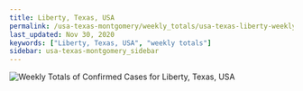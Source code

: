```yaml
---
title: Liberty, Texas, USA
permalink: /usa-texas-montgomery/weekly_totals/usa-texas-liberty-weekly_totals.html
last_updated: Nov 30, 2020
keywords: ["Liberty, Texas, USA", "weekly totals"]
sidebar: usa-texas-montgomery_sidebar
---
```


![Weekly Totals of Confirmed Cases for Liberty, Texas, USA](/covid_tracker/images/graphs/usa-texas-liberty-weekly_totals_graph.png)
